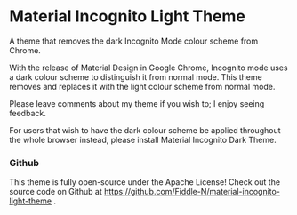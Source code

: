 # Material Incognito Light Theme

A theme that removes the dark Incognito Mode colour scheme from Chrome.

With the release of Material Design in Google Chrome, Incognito mode uses a dark colour scheme to distinguish it from normal mode. This theme removes and replaces it with the light colour scheme from normal mode.

Please leave comments about my theme if you wish to; I enjoy seeing feedback.

For users that wish to have the dark colour scheme be applied throughout the whole browser instead, please install Material Incognito Dark Theme.

### Github

This theme is fully open-source under the Apache License! Check out the source code on Github at https://github.com/Fiddle-N/material-incognito-light-theme .

